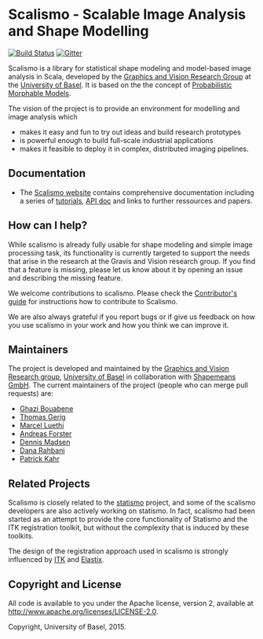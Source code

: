 # Scalismo - Scalable Image Analysis and Shape Modelling 

[![Build Status](https://travis-ci.org/unibas-gravis/scalismo.svg?branch=develop)](https://travis-ci.org/unibas-gravis/scalismo) [![Gitter](https://badges.gitter.im/unibas-gravis/scalismo.svg)](https://gitter.im/unibas-gravis/scalismo?utm_source=badge&utm_medium=badge&utm_campaign=pr-badge)

Scalismo is a library for statistical shape modeling and model-based image analysis in Scala, developed by the
[Graphics and Vision Research Group](http://gravis.cs.unibas.ch) at the [University of Basel](http://www.unibas.ch). It is based on the  the concept of [Probabilistic Morphable Models](https://gravis.dmi.unibas.ch/PMM/). 

The vision of the project is to provide an environment for modelling and image analysis which 

* makes it easy and fun to try out ideas and build research prototypes
* is powerful enough to build full-scale industrial applications
* makes it feasible to deploy it in complex, distributed imaging pipelines. 

## Documentation

* The [Scalismo website](https://unibas-gravis.github.io/scalismo-microsite) contains comprehensive documentation including a series of  [tutorials](https://unibas-gravis.github.io/scalismo-microsite/tutorials.html), [API doc](http://unibas-gravis.github.io/scalismo/latest/api/index.html) and links to further ressources and papers. 

## How can I help?
While scalismo is already fully usable for shape modeling and simple image processing task, its functionality is currently targeted
to support the needs that arise in the research at the Gravis and Vision research group. If you find that a feature is missing, please let us know about it by opening an issue and describing the missing feature. 

We welcome contributions to scalismo. Please check the [Contributor's guide](contributing.md) for instructions how to contribute to Scalismo. 

We are also always grateful if you report bugs or if give us feedback on how you use scalismo in your work and how you think we can improve it. 

## Maintainers
The project is developed and maintained by the [Graphics and Vision Research group](https://gravis.dmi.unibas.ch), [University of Basel](https://www.unibas.ch) in collaboration with [Shapemeans GmbH](https://www.shapemeans.com).
The current maintainers of the project (people who can merge pull requests) are: 

* [Ghazi Bouabene](https://github.com/ghazi-bouabene)
* [Thomas Gerig](https://github.com/gerith)
* [Marcel Luethi](https://github.com/marcelluethi)
* [Andreas Forster](https://github.com/Andreas-Forster)
* [Dennis Madsen](https://github.com/madsendennis)
* [Dana Rahbani](https://github.com/DanaRahbani)
* [Patrick Kahr](https://github.com/kahrpatrick)

## Related Projects
Scalismo is closely related to the 
[statismo](http://www.github.com/statismo/statismo) project, 
and some of the scalismo developers are also actively working on statismo. 
In fact, scalismo had been started as an attempt to provide the core functionality of Statismo and the ITK registration toolkit, but without
the complexity that is induced by these toolkits. 

The design of the registration approach used in scalismo is strongly influenced by [ITK](http://www.itk.org) and [Elastix](http://elastix.isi.uu.nl).


## Copyright and License
All code is available to you under the Apache license, version 2, available at http://www.apache.org/licenses/LICENSE-2.0. 

Copyright, University of Basel, 2015.

